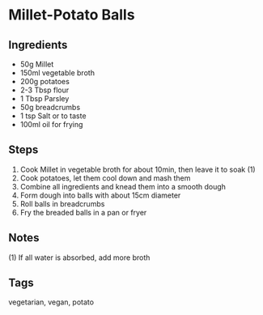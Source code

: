 # Millet-Potato Balls

## Ingredients 

* 50g Millet 
* 150ml vegetable broth
* 200g potatoes
* 2-3 Tbsp flour
* 1 Tbsp Parsley
* 50g breadcrumbs
* 1 tsp Salt or to taste
* 100ml oil for frying

## Steps 

1. Cook Millet in vegetable broth for about 10min, then leave it to soak (1)
2. Cook potatoes, let them cool down and mash them
3. Combine all ingredients and knead them into a smooth dough
4. Form dough into balls with about 15cm diameter 
5. Roll balls in breadcrumbs
6. Fry the breaded balls in a pan or fryer

## Notes 

(1) If all water is absorbed, add more broth

## Tags
vegetarian, vegan, potato
